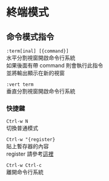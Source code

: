 # 終端模式

## 命令模式指令

`:term[inal] [{command}]`  
水平分割視窗開啟命令行系統  
如果後面有帶 command 則會執行此指令  
並將輸出顯示在新的視窗

`:vert term`  
垂直分割視窗開啟命令行系統

### 快捷鍵

`Ctrl-w N`  
切換普通模式

`Ctrl-w "{register}`  
貼上暫存器的內容  
register 請參考[這裡](pu-tong-mo-shi-zhi-ling/#qie-huan-mo-shi)

`Ctrl-w Ctrl-c`  
離開命令行系統

